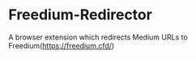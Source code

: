 # Freedium-Redirector
A browser extension which redirects Medium URLs to Freedium(https://freedium.cfd/)
